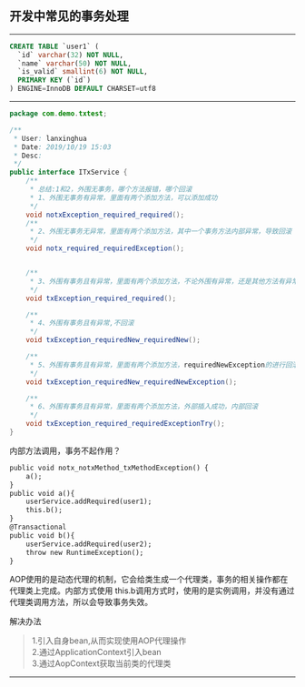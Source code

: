 ## 开发中常见的事务处理

---
```sql
CREATE TABLE `user1` (
  `id` varchar(32) NOT NULL,
  `name` varchar(50) NOT NULL,
  `is_valid` smallint(6) NOT NULL,
  PRIMARY KEY (`id`)
) ENGINE=InnoDB DEFAULT CHARSET=utf8
```

---
```java
package com.demo.txtest;

/**
 * User: lanxinghua
 * Date: 2019/10/19 15:03
 * Desc:
 */
public interface ITxService {
    /**
     * 总结:1和2，外围无事务，哪个方法报错，哪个回滚
     * 1、外围无事务有异常，里面有两个添加方法，可以添加成功
     */
    void notxException_required_required();
    /**
     * 2、外围无事务无异常，里面有两个添加方法，其中一个事务方法内部异常，导致回滚
     */
    void notx_required_requiredException();


    /**
     * 3、外围有事务且有异常，里面有两个添加方法，不论外围有异常，还是其他方法有异常，全都回滚
     */
    void txException_required_required();

    /**
     * 4、外围有事务且有异常,不回滚
     */
    void txException_requiredNew_requiredNew();

    /**
     * 5、外围有事务且有异常，里面有两个添加方法，requiredNewException的进行回滚
     */
    void txException_requiredNew_requiredNewException();

    /**
     * 6、外围有事务且有异常，里面有两个添加方法，外部插入成功，内部回滚
     */
    void txException_required_requiredExceptionTry();
}

```
内部方法调用，事务不起作用？
```html
public void notx_notxMethod_txMethodException() {
    a();
}
public void a(){
    userService.addRequired(user1);
    this.b();
}
@Transactional
public void b(){
    userService.addRequired(user2);
    throw new RuntimeException();
}
```

AOP使用的是动态代理的机制，它会给类生成一个代理类，事务的相关操作都在代理类上完成。内部方式使用
this.b调用方式时，使用的是实例调用，并没有通过代理类调用方法，所以会导致事务失效。

解决办法
> 1.引入自身bean,从而实现使用AOP代理操作  
> 2.通过ApplicationContext引入bean  
> 3.通过AopContext获取当前类的代理类  

---

